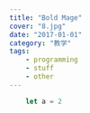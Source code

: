 ```yaml
---
title: "Bold Mage"
cover: "8.jpg"
date: "2017-01-01"
category: "教学"
tags:
    - programming
    - stuff
    - other
---
```


```javascript
    let a = 2
```


